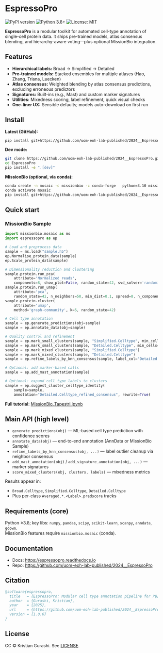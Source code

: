 # EspressoPro

[![PyPI version](https://badge.fury.io/py/espressopro.svg)](https://badge.fury.io/py/espressopro)
[![Python 3.8+](https://img.shields.io/badge/python-3.8+-blue.svg)](https://www.python.org/downloads/)
[![License: MIT](https://img.shields.io/badge/License-MIT-yellow.svg)](LICENSE)

**EspressoPro** is a modular toolkit for automated cell-type annotation of single-cell protein data. It ships pre-trained models, atlas consensus blending, and hierarchy-aware voting—plus optional MissionBio integration.

## Features

- **Hierarchical labels:** Broad → Simplified → Detailed  
- **Pre-trained models:** Stacked ensembles for multiple atlases (Hao, Zhang, Triana, Luecken)  
- **Atlas consensus:** Weighted blending by atlas consensus predictions, excluding erroneous predictors
- **Signatures:** Built-ins (e.g., Mast) and custom marker signatures  
- **Utilities:** Mixedness scoring, label refinement, quick visual checks  
- **One-liner UX:** Sensible defaults; models auto-download on first run

## Install

**Latest (GitHub):**
```bash
pip install git+https://github.com/uom-eoh-lab-published/2024__EspressoPro.git
```

**Dev mode:**
```bash
git clone https://github.com/uom-eoh-lab-published/2024__EspressoPro.git
cd EspressoPro
pip install -e ".[dev]"
```

**MissionBio (optional, via conda):**
```bash
conda create -n mosaic -c missionbio -c conda-forge   python=3.10 missionbio.mosaic-base=3.12.2 python-kaleido -y
conda activate mosaic
pip install git+https://github.com/uom-eoh-lab-published/2024__EspressoPro.git
```

## Quick start

### MissionBio Sample
```python
import missionbio.mosaic as ms
import espressopro as ep

# Load and preprocess data
sample = ms.load("sample.h5")  
ep.Normalise_protein_data(sample)  
ep.Scale_protein_data(sample)  

# Dimensionality reduction and clustering
sample.protein.run_pca(
    attribute='Normalized_reads', 
    components=8, show_plot=False, random_state=42, svd_solver='randomized')  
sample.protein.run_umap(
    attribute='pca', 
    random_state=42, n_neighbors=50, min_dist=0.1, spread=8, n_components=2)  
sample.protein.cluster(
    attribute='umap', 
    method='graph-community', k=5, random_state=42)  

# Cell type annotation
sample = ep.generate_predictions(obj=sample)  
sample = ep.annotate_data(obj=sample)  

# Quality control and refinement
sample = ep.mark_small_clusters(sample, "Simplified.Celltype", min_cells=3)
sample = ep.mark_small_clusters(sample, "Detailed.Celltype", min_cells=3)
sample = ep.mark_mixed_clusters(sample, "Simplified.Celltype")
sample = ep.mark_mixed_clusters(sample, "Detailed.Celltype")
sample = ep.refine_labels_by_knn_consensus(sample, label_col='Detailed.Celltype')

# Optional: add marker-based calls
sample = ep.add_mast_annotation(sample)

# Optional: expand cell type labels to clusters
sample = ep.suggest_cluster_celltype_identity(
    sample=sample,
    annotation="Detailed.Celltype_refined_consensus", rewrite=True)
```

**Full tutorial:** [MissionBio_Tapestri.ipynb](https://github.com/uom-eoh-lab-published/2024__EspressoPro/blob/main/tutorials/MissionBio_Tapestri.ipynb)

## Main API (high level)

- `generate_predictions(obj)` — ML-based cell type prediction with confidence scores
- `annotate_data(obj)` — end-to-end annotation (AnnData or MissionBio Sample)  
- `refine_labels_by_knn_consensus(obj, ...)` — label outlier cleanup via neighbor consensus
- `add_mast_annotation(obj)` / `add_signature_annotation(obj, ...)` — marker signatures  
- `score_mixed_clusters(obj, clusters, labels)` — mixedness metrics

Results appear in:
- `Broad.Celltype`, `Simplified.Celltype`, `Detailed.Celltype`  
- Plus per-class `Averaged.*.<Label>.predscore` tracks

## Requirements (core)

Python ≥3.8; key libs: `numpy`, `pandas`, `scipy`, `scikit-learn`, `scanpy`, `anndata`, `gdown`.  
MissionBio features require `missionbio.mosaic` (conda).

## Documentation

- Docs: <https://espressopro.readthedocs.io>  
- Repo: <https://github.com/uom-eoh-lab-published/2024__EspressoPro>

## Citation
```bibtex
@software{espressopro,
  title   = {EspressoPro: Modular cell type annotation pipeline for PB/BM-MNCs single-cell protein data},
  author  = {Gurashi, Kristian},
  year    = {2025},
  url     = {https://github.com/uom-eoh-lab-published/2024__EspressoPro},
  version = {1.0.0}
}
```

## License

CC © Kristian Gurashi. See [LICENSE](LICENSE).
